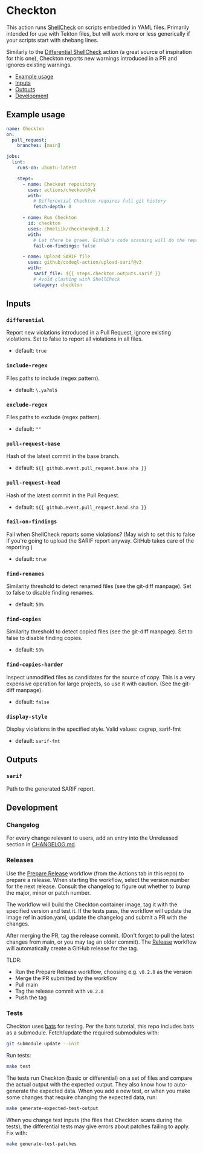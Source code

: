 # Checkton

This action runs [ShellCheck][shellcheck] on scripts embedded in YAML files.
Primarily intended for use with Tekton files, but will work more or less generically
if your scripts start with shebang lines.

Similarly to the [Differential ShellCheck][differential-shellcheck] action
(a great source of inspiration for this one), Checkton reports new warnings
introduced in a PR and ignores existing warnings.

* [Example usage](#example-usage)
* [Inputs](#inputs)
* [Outputs](#outputs)
* [Development](#development)

## Example usage

```yaml
name: Checkton
on:
  pull_request:
    branches: [main]

jobs:
  lint:
    runs-on: ubuntu-latest

    steps:
      - name: Checkout repository
        uses: actions/checkout@v4
        with:
          # Differential Checkton requires full git history
          fetch-depth: 0

      - name: Run Checkton
        id: checkton
        uses: chmeliik/checkton@v0.1.2
        with:
          # Let there be green. GitHub's code scanning will do the reporting.
          fail-on-findings: false

      - name: Upload SARIF file
        uses: github/codeql-action/upload-sarif@v3
        with:
          sarif_file: ${{ steps.checkton.outputs.sarif }}
          # Avoid clashing with ShellCheck
          category: checkton
```

<!-- <automated> -->

## Inputs

### `differential`

Report new violations introduced in a Pull Request, ignore existing violations.
Set to false to report all violations in all files.

* default: `true`

### `include-regex`

Files paths to include (regex pattern).

* default: `\.ya?ml$`

### `exclude-regex`

Files paths to exclude (regex pattern).

* default: `""`

### `pull-request-base`

Hash of the latest commit in the base branch.

* default: `${{ github.event.pull_request.base.sha }}`

### `pull-request-head`

Hash of the latest commit in the Pull Request.

* default: `${{ github.event.pull_request.head.sha }}`

### `fail-on-findings`

Fail when ShellCheck reports some violations? (May wish to set this to false if
you're going to upload the SARIF report anyway. GitHub takes care of the
reporting.)

* default: `true`

### `find-renames`

Similarity threshold to detect renamed files (see the git-diff manpage). Set to
false to disable finding renames.

* default: `50%`

### `find-copies`

Similarity threshold to detect copied files (see the git-diff manpage). Set to
false to disable finding copies.

* default: `50%`

### `find-copies-harder`

Inspect unmodified files as candidates for the source of copy. This is a very
expensive operation for large projects, so use it with caution. (See the
git-diff manpage).

* default: `false`

### `display-style`

Display violations in the specified style. Valid values: csgrep, sarif-fmt

* default: `sarif-fmt`

## Outputs

### `sarif`

Path to the generated SARIF report.

<!-- </automated> -->

## Development

### Changelog

For every change relevant to users, add an entry into the Unreleased section in
[CHANGELOG.md](./CHANGELOG.md).

### Releases

Use the [Prepare Release](.github/workflows/prepare-release.yaml) workflow (from
the Actions tab in this repo) to prepare a release. When starting the workflow, select
the version number for the next release. Consult the changelog to figure out whether
to bump the major, minor or patch number.

The workflow will build the Checkton container image, tag it with the specified
version and test it. If the tests pass, the workflow will update the image ref in
action.yaml, update the changelog and submit a PR with the changes.

After merging the PR, tag the release commit. (Don't forget to pull the latest changes
from main, or you may tag an older commit). The [Release](.github/workflows/release.yaml)
workflow will automatically create a GitHub release for the tag.

TLDR:

* Run the Prepare Release workflow, choosing e.g. `v0.2.0` as the version
* Merge the PR submitted by the workflow
* Pull main
* Tag the release commit with `v0.2.0`
* Push the tag

### Tests

Checkton uses [bats] for testing. Per the bats tutorial, this repo includes bats
as a submodule. Fetch/update the required submodules with:

```bash
git submodule update --init
```

Run tests:

```bash
make test
```

The tests run Checkton (basic or differential) on a set of files and compare the
actual output with the expected output. They also know how to auto-generate the
expected data. When you add a new test, or when you make some changes that require
changing the expected data, run:

```bash
make generate-expected-test-output
```

When you change test inputs (the files that Checkton scans during the tests), the
differential tests may give errors about patches failing to apply. Fix with:

```bash
make generate-test-patches
```

[shellcheck]: https://www.shellcheck.net/wiki/Home
[differential-shellcheck]: https://github.com/redhat-plumbers-in-action/differential-shellcheck
[bats]: https://bats-core.readthedocs.io/en/stable/
